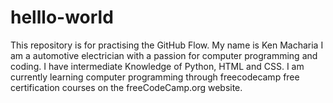 # helllo-world
This repository is for practising the GitHub Flow.
My name is Ken Macharia
I am a automotive electrician with a passion for computer programming and coding.
I have intermediate Knowledge of Python, HTML and CSS.
I am currently learning computer programming through freecodecamp free certification courses on the freeCodeCamp.org website.
